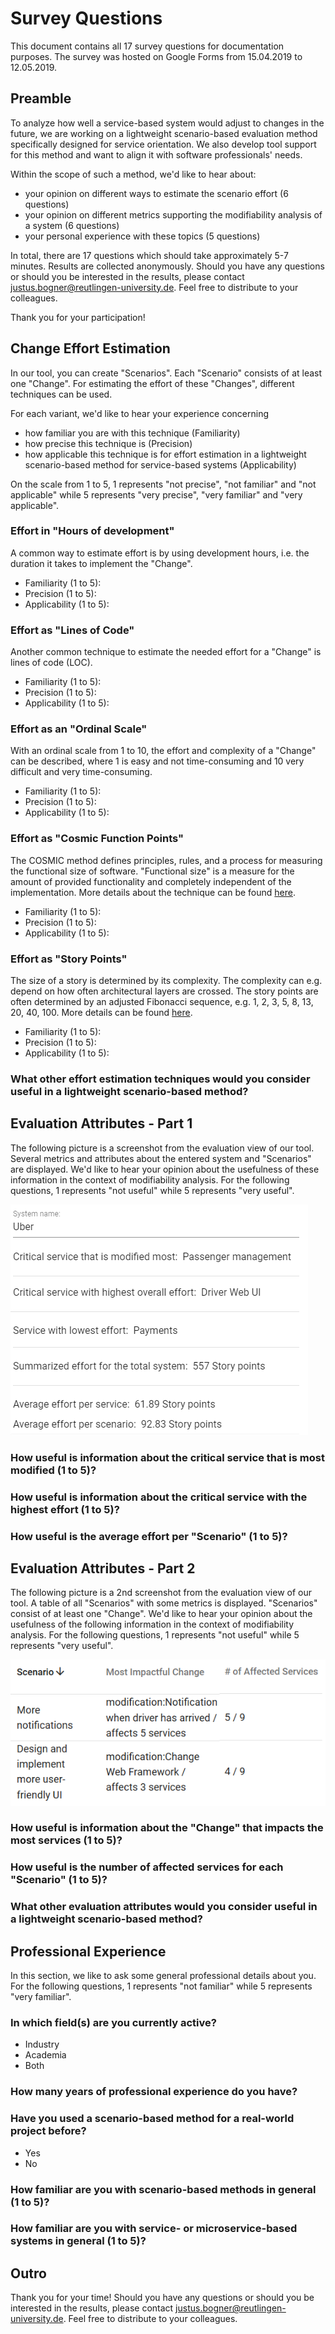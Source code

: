 # Survey Questions

This document contains all 17 survey questions for documentation purposes. The survey was hosted on Google Forms from 15.04.2019 to 12.05.2019.

## Preamble

To analyze how well a service-based system would adjust to changes in the future, we are working on a lightweight scenario-based evaluation method specifically designed for service orientation. We also develop tool support for this method and want to align it with software professionals' needs.

Within the scope of such a method, we'd like to hear about:
- your opinion on different ways to estimate the scenario effort (6 questions)
- your opinion on different metrics supporting the modifiability analysis of a system (6 questions)
- your personal experience with these topics (5 questions)

In total, there are 17 questions which should take approximately 5-7 minutes. Results are collected anonymously. Should you have any questions or should you be interested in the results, please contact justus.bogner@reutlingen-university.de. Feel free to distribute to your colleagues.

Thank you for your participation!

## Change Effort Estimation

In our tool, you can create "Scenarios". Each "Scenario" consists of at least one "Change". For estimating the effort of these "Changes", different techniques can be used.

For each variant, we'd like to hear your experience concerning
- how familiar you are with this technique (Familiarity)
- how precise this technique is (Precision)
- how applicable  this technique is for effort estimation in a lightweight scenario-based method for service-based systems (Applicability)

On the scale from 1 to 5, 1 represents "not precise", "not familiar" and "not applicable" while 5 represents "very precise", "very familiar" and "very applicable".

### Effort in "Hours of development"

A common way to estimate effort is by using development hours, i.e. the duration it takes to implement the "Change".

- Familiarity (1 to 5):
- Precision (1 to 5):
- Applicability (1 to 5):

### Effort as "Lines of Code"

Another common technique to estimate the needed effort for a "Change" is lines of code (LOC).

- Familiarity (1 to 5):
- Precision (1 to 5):
- Applicability (1 to 5):

### Effort as an "Ordinal Scale"

With an ordinal scale from 1 to 10, the effort and complexity of a "Change" can be described, where 1 is easy and not time-consuming and 10 very difficult and very time-consuming.

- Familiarity (1 to 5):
- Precision (1 to 5):
- Applicability (1 to 5):

### Effort as "Cosmic Function Points"

The COSMIC method defines principles, rules, and a process for measuring the functional size of software. "Functional size" is a measure for the amount of provided functionality and completely independent of the implementation.
More details about the technique can be found [here](https://cosmic-sizing.org/cosmic-fsm).

- Familiarity (1 to 5):
- Precision (1 to 5):
- Applicability (1 to 5):

### Effort as "Story Points"

The size of a story is determined by its complexity. The complexity can e.g. depend on how often architectural layers are crossed. The story points are often determined by an adjusted Fibonacci sequence, e.g. 1, 2, 3, 5, 8, 13, 20, 40, 100. More details can be found [here](https://www.mountaingoatsoftware.com/blog/what-are-story-points).

- Familiarity (1 to 5):
- Precision (1 to 5):
- Applicability (1 to 5):

### What other effort estimation techniques would you consider useful in a lightweight scenario-based method?

## Evaluation Attributes - Part 1

The following picture is a screenshot from the evaluation view of our tool. Several metrics and attributes about the entered system and "Scenarios" are displayed. We'd like to hear your opinion about the usefulness of these information in the context of modifiability analysis. For the following questions, 1 represents "not useful" while 5 represents "very useful".

![Evaluation Screenshot](img/survey-evaluation1.png)

### How useful is information about the critical service that is most modified (1 to 5)?

### How useful is information about the critical service with the highest effort (1 to 5)?

### How useful is the average effort per "Scenario" (1 to 5)?

## Evaluation Attributes - Part 2

The following picture is a 2nd screenshot from the evaluation view of our tool. A table of all "Scenarios" with some metrics is displayed. "Scenarios" consist of at least one "Change". We'd like to hear your opinion about the usefulness of the following information in the context of modifiability analysis. For the following questions, 1 represents "not useful" while 5 represents "very useful".

![Evaluation Screenshot](img/survey-evaluation2.png)

### How useful is information about the "Change" that impacts the most services (1 to 5)?

### How useful is the number of affected services for each "Scenario" (1 to 5)?

### What other evaluation attributes would you consider useful in a lightweight scenario-based method?

## Professional Experience

In this section, we like to ask some general professional details about you. For the following questions, 1 represents "not familiar" while 5 represents "very familiar".

### In which field(s) are you currently active?

- Industry
- Academia
- Both

### How many years of professional experience do you have?

### Have you used a scenario-based method for a real-world project before?

- Yes
- No

### How familiar are you with scenario-based methods in general (1 to 5)?

### How familiar are you with service- or microservice-based systems in general (1 to 5)?

## Outro

Thank you for your time! Should you have any questions or should you be interested in the results, please contact justus.bogner@reutlingen-university.de. Feel free to distribute to your colleagues.